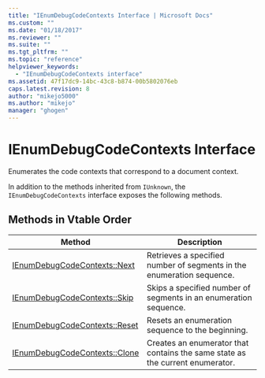 ```yaml
---
title: "IEnumDebugCodeContexts Interface | Microsoft Docs"
ms.custom: ""
ms.date: "01/18/2017"
ms.reviewer: ""
ms.suite: ""
ms.tgt_pltfrm: ""
ms.topic: "reference"
helpviewer_keywords:
  - "IEnumDebugCodeContexts interface"
ms.assetid: 47f17dc9-14bc-43c8-b874-00b5802076eb
caps.latest.revision: 8
author: "mikejo5000"
ms.author: "mikejo"
manager: "ghogen"
---
```

# IEnumDebugCodeContexts Interface
Enumerates the code contexts that correspond to a document context.

 In addition to the methods inherited from `IUnknown`, the `IEnumDebugCodeContexts` interface exposes the following methods.

## Methods in Vtable Order

|Method|Description|
|------------|-----------------|
|[IEnumDebugCodeContexts::Next](../../winscript/reference/ienumdebugcodecontexts-next.md)|Retrieves a specified number of segments in the enumeration sequence.|
|[IEnumDebugCodeContexts::Skip](../../winscript/reference/ienumdebugcodecontexts-skip.md)|Skips a specified number of segments in an enumeration sequence.|
|[IEnumDebugCodeContexts::Reset](../../winscript/reference/ienumdebugcodecontexts-reset.md)|Resets an enumeration sequence to the beginning.|
|[IEnumDebugCodeContexts::Clone](../../winscript/reference/ienumdebugcodecontexts-clone.md)|Creates an enumerator that contains the same state as the current enumerator.|
